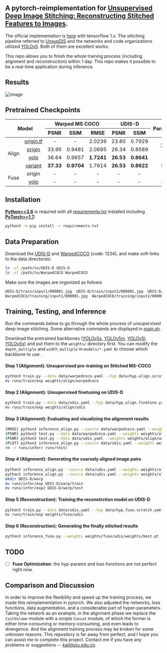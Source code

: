 ## A pytorch-reimplementation for [Unsupervised Deep Image Stitching: Reconstructing Stitched Features to Images](https://arxiv.org/pdf/2106.12859.pdf).

The official implementation is [here](https://github.com/nie-lang/UnsupervisedDeepImageStitching) with tensorflow 1.x. The stitching pipeline referred to [UnsupDIS](https://github.com/nie-lang/UnsupervisedDeepImageStitching) and the networks and code organizations utilized [YOLOv5](https://github.com/ultralytics/yolov5). Both of them are excellent works.

This repo allows you to finish the whole training process (including alignment and reconstruction) within 1 day. This repo makes it possible to be a real-time application during inference.

## Results
![image](https://github.com/liudakai2/UnsupDIS-pytorch/blob/main/assets/sample.jpg)


## Pretrained Checkpoints

<!-- [assets]: https://github.com/liudakai2/UnsupDIS-pytorch/releases -->

<!-- <style type="text/css">
.tg  {border-collapse:collapse;border-spacing:0;}
.tg td{border-color:black;border-style:solid;border-width:1px;font-family:Arial, sans-serif;font-size:14px;
  overflow:hidden;padding:10px 5px;word-break:normal;}
.tg th{border-color:black;border-style:solid;border-width:1px;font-family:Arial, sans-serif;font-size:14px;
  font-weight:normal;overflow:hidden;padding:10px 5px;word-break:normal;}
.tg .tg-9wq8{border-color:inherit;text-align:center;vertical-align:middle}
.tg .tg-nrix{text-align:center;vertical-align:middle}
</style> -->
<table class="tg" style='text-align:center;vertical-align:middle'>
<thead>
  <tr>
    <th class="tg-9wq8" colspan="2" rowspan="2">Model</th>
    <th class="tg-9wq8" colspan="3">Warped MS COCO</th>
    <th class="tg-nrix" colspan="2">UDIS-D</th>
    <th class="tg-nrix" rowspan="2">Param(M)</th>
    <th class="tg-nrix" rowspan="2">GFLOPs</th>
  </tr>
  <tr>
    <th class="tg-9wq8">PSNR</th>
    <th class="tg-9wq8">SSIM</th>
    <th class="tg-9wq8">RMSE</th>
    <th class="tg-nrix">PSNR</th>
    <th class="tg-nrix">SSIM</th>
  </tr>
</thead>
<tbody>
  <tr>
    <td class="tg-9wq8" rowspan="4">Align</td>
    <td class="tg-9wq8"><a href="https://github.com/liudakai2/UnsupDIS-pytorch/releases">origin.tf</a></td>
    <td class="tg-9wq8">-</td>
    <td class="tg-9wq8">-</td>
    <td class="tg-9wq8">2.0239</td>
    <td class="tg-nrix">23.80</td>
    <td class="tg-nrix">0.7929</td>
    <td class="tg-nrix" rowspan="2">180</td>
    <td class="tg-nrix" rowspan="2">14.3</td>
  </tr>
  <tr>
    <td class="tg-9wq8"><a href="https://github.com/liudakai2/UnsupDIS-pytorch/releases">origin</a></td>
    <td class="tg-9wq8">33.95</td>
    <td class="tg-9wq8">0.9481</td>
    <td class="tg-9wq8">2.0695</td>
    <td class="tg-nrix">26.34</td>
    <td class="tg-nrix">0.8589</td>
  </tr>
  <tr>
    <td class="tg-nrix"><a href="https://github.com/liudakai2/UnsupDIS-pytorch/releases">yolo</a></td>
    <td class="tg-nrix">36.64</td>
    <td class="tg-nrix">0.9657</td>
    <td class="tg-nrix" style='font-weight:bold'>1.7241</td>
    <td class="tg-nrix" style='font-weight:bold'>26.53</td>
    <td class="tg-nrix" style='font-weight:bold'>0.8641</td>
    <td class="tg-nrix">15</td>
    <td class="tg-nrix">14.5</td>
  </tr>
  <tr>
    <td class="tg-nrix"><a href="https://github.com/liudakai2/UnsupDIS-pytorch/releases">variant</a></td>
    <td class="tg-nrix" style='font-weight:bold'>37.33</td>
    <td class="tg-nrix" style='font-weight:bold'>0.9704</td>
    <td class="tg-nrix">1.7614</td>
    <td class="tg-nrix" style='font-weight:bold'>26.53</td>
    <td class="tg-nrix" style='font-weight:bold'>0.8622</td>
    <td class="tg-nrix" style='font-weight:bold'>9.7</td>
    <td class="tg-nrix" style='font-weight:bold'>12.3</td>
  </tr>
  <tr>
    <td class="tg-nrix" rowspan="2">Fuse</td>
    <td class="tg-nrix">origin</td>
    <td class="tg-nrix">-</td>
    <td class="tg-nrix">-</td>
    <td class="tg-nrix">-</td>
    <td class="tg-nrix">-</td>
    <td class="tg-nrix">-</td>
    <td class="tg-nrix">8</td>
    <td class="tg-nrix">605.3</td>
  </tr>
  <tr>
    <td class="tg-nrix"><a href="https://github.com/liudakai2/UnsupDIS-pytorch/releases">yolo</a></td>
    <td class="tg-nrix">-</td>
    <td class="tg-nrix">-</td>
    <td class="tg-nrix">-</td>
    <td class="tg-nrix">-</td>
    <td class="tg-nrix">-</td>
    <td class="tg-nrix">4.4</td>
    <td class="tg-nrix" style='font-weight:bold'>74.8</td>
  </tr>
</tbody>
</table>


## Installation
[**Python>=3.6**](https://www.python.org/) is required with all
[requirements.txt](requirements.txt) installed including
[**PyTorch>=1.7**](https://pytorch.org/get-started/locally/):

```bash
python3 -m pip install -r requirements.txt
```


## Data Preparation
Download the [UDIS-D](https://drive.google.com/drive/folders/1kC7KAULd5mZsqaWnY3-rSbQLaZ7LujTY?usp=sharing) and [WarpedCOCO](https://pan.baidu.com/s/1MVn1VFs_6-9dNRVnG684og) (code: 1234), and
make soft-links to the data directories:

```bash
ln -sf /path/to/UDIS-D UDIS-D
ln -sf /path/to/WarpedCOCO WarpedCOCO
```

Make sure the images are organized as follows:

```bash
UDIS-D/train/input1/000001.jpg  UDIS-D/train/input2/000001.jpg  UDIS-D/test/input1/000001.jpg  UDIS-D/test/input2/000001.jpg
WarpedCOCO/training/input1/000001.jpg  WarpedCOCO/training/input2/000001.jpg  WarpedCOCO/testing/input1/000001.jpg  WarpedCOCO/testing/input2/000001.jpg
```


## Training, Testing, and Inference
Run the commands below to go through the whole process of unsupervised deep image stitching. Some alternative commands are displayed in [main.sh](main.sh).

Download the pretrained backbones ([YOLOv5s](https://github.com/ultralytics/yolov5/releases/download/v5.0/yolov5s.pt), [YOLOv5m](https://github.com/ultralytics/yolov5/releases/download/v5.0/yolov5m.pt), [YOLOv5l](https://github.com/ultralytics/yolov5/releases/download/v5.0/yolov5l.pt), [YOLOv5x](https://github.com/ultralytics/yolov5/releases/download/v5.0/yolov5x.pt)) and put them to the `weights/` directory first. You can modify the `depth_multiple` and `width_multiple` in `models/*.yaml` to choose which backbone to use. 

#### Step 1 (Alignment): Unsupervised pre-training on Stitched MS-COCO

```bash
python3 train.py --data data/warpedcoco.yaml --hyp data/hyp.align.scratch.yaml --cfg models/align.yaml --weights weights/yolov5l.pt --batch-size 64 --img-size 128 --epochs 50 --adam --device 0 --mode align
mv runs/train/exp weights/align/warpedcoco
```

#### Step 2 (Alignment): Unsupervised finetuning on UDIS-D

```bash
python3 train.py --data data/udis.yaml --hyp data/hyp.align.finetune.yaml --cfg models/align.yaml --weights weights/align/warpedcoco/weights/best.pt --batch-size 64 --img-size 128 --epochs 30 --adam --device 0 --mode align
mv runs/train/exp weights/align/udis
```

#### Step 3 (Alignment): Evaluating and visualizing the alignment results

```bash
(RMSE) python3 inference_align.py --source data/warpedcoco.yaml --weights weights/align/warpedcoco/weights/best.pt --task val --rmse
(PSNR) python3 test.py --data data/warpedcoco.yaml --weights weights/align/warpedcoco/weights/best.pt --batch-size 64 --img-size 128 --task val --device 0 --mode align
(PSNR) python3 test.py --data data/udis.yaml --weights weights/align/udis/weights/best.pt --batch-size 64 --img-size 128 --task val --device 0 --mode align
(PLOT) python3 inference_align.py --source data/udis.yaml --weights weights/align/udis/weights/best.pt --task val --visualize
rm -r runs/infer/ runs/test/
```

#### Step 4 (Alignment): Generating the coarsely aligned image pairs

```bash
python3 inference_align.py --source data/udis.yaml --weights weights/align/udis/weights/best.pt --task train
python3 inference_align.py --source data/udis.yaml --weights weights/align/udis/weights/best.pt --task test
mkdir UDIS-D/warp
mv runs/infer/exp UDIS-D/warp/train
mv runs/infer/exp2 UDIS-D/warp/test
```

#### Step 5 (Reconstruction): Training the reconstrction model on UDIS-D

```bash
python3 train.py --data data/udis.yaml --hyp data/hyp.fuse.scratch.yaml --cfg models/fuse.yaml --weights weights/yolov5m.pt --batch-size 12 --img-size 640 --epochs 30 --adam --device 0 --mode fuse --reg-mode crop
mv runs/train/exp weights/fuse/udis
```

#### Step 6 (Reconstruction): Generating the finally stitched results

```bash
python3 inference_fuse.py --weights weights/fuse/udis/weights/best.pt --source data/udis.yaml --task test --half --img-size 640 --reg-mode crop
```

## TODO
- [ ] **Fuse Optimization**: the hyp-params and  loss functions are not perfect right now.

## Comparison and Discussion

In order to improve the flexibility and speed up the training process, we made this reimplementation in pytorch. We also adjusted the networks, loss functions, data augmentation, and a considerable part of hyper-parameters. Taking the network as an example, in the alignment phase we replace the `CostVolume` module with a simple `Concat` module, of which the former is either time-consuming or memory-consuming, and even leads to divergence. And the alignment training process may be broken for some unknown reasons. This repository is far
away from perfect, and I hope you can assist me to complete this project. Contact me if you have any problems or suggestions -- kail@zju.edu.cn.